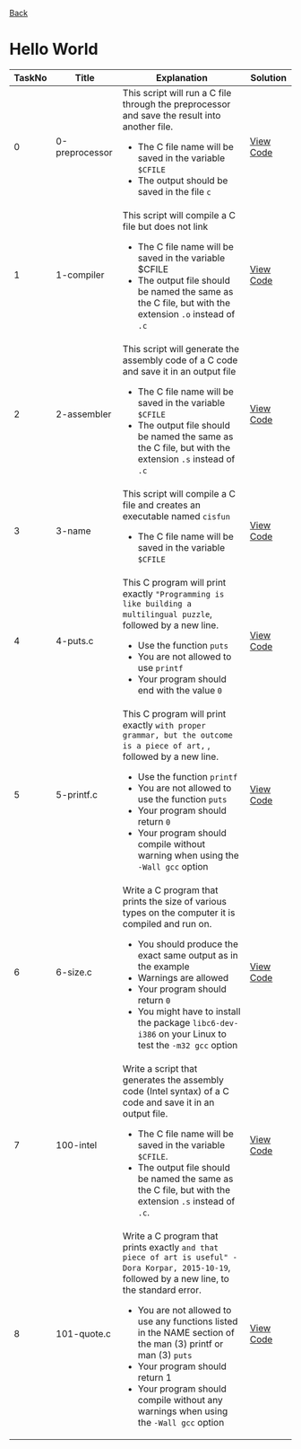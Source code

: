 <a href = "https://github.com/Gtindi/alx-low_level_programming">Back</a>
<h1> Hello World </h1>

| TaskNo | Title | Explanation | Solution |
|---------|--------|--------|--------|
| 0 | 0-preprocessor | This script will run a C file through the preprocessor and save the result into another file. <ul><li>The C file name will be saved in the variable `$CFILE`</li><li>The output should be saved in the file `c`</li></ul> | <a href = "https://github.com/Gtindi/alx-low_level_programming/blob/main/0x00-hello_world/0-preprocessor"> View Code </a> |
| 1 | 1-compiler | This script will compile a C file but does not link <ul><li> The C file name will be saved in the variable $CFILE </li><li> The output file should be named the same as the C file, but with the extension `.o` instead of `.c` </li></ul> | <a href = "https://github.com/Gtindi/alx-low_level_programming/blob/main/0x00-hello_world/1-compiler"> View Code </a> |
| 2 | 2-assembler | This script will generate the assembly code of a C code and save it in an output file <ul><li> The C file name will be saved in the variable `$CFILE` </li> <li> The output file should be named the same as the C file, but with the extension `.s` instead of `.c` </li></ul> | <a href = "https://github.com/Gtindi/alx-low_level_programming/blob/main/0x00-hello_world/2-assembler"> View Code </a> |
| 3 | 3-name | This script will compile a C file and creates an executable named `cisfun`  <ul><li> The C file name will be saved in the variable `$CFILE` </li></ul>| <a href = "https://github.com/Gtindi/alx-low_level_programming/blob/main/0x00-hello_world/3-name"> View Code </a> |
| 4 | 4-puts.c | This C program will print exactly `"Programming is like building a multilingual puzzle`, followed by a new line. <ul><li> Use the function `puts` </li><li> You are not allowed to use `printf` </li><li> Your program should end with the value `0` </li></ul> | <a href = "https://github.com/Gtindi/alx-low_level_programming/blob/main/0x00-hello_world/4-puts.c"> View Code </a> |
| 5 | 5-printf.c | This C program will print exactly `with proper grammar, but the outcome is a piece of art,` , followed by a new line.<ul><li>Use the function `printf`</li><li> You are not allowed to use the function `puts` </li><li> Your program should return `0` </li><li> Your program should compile without warning when using the `-Wall gcc` option</li></ul> | <a href = "https://github.com/Gtindi/alx-low_level_programming/blob/main/0x00-hello_world/5-printf.c"> View Code </a> |
| 6 | 6-size.c | Write a C program that prints the size of various types on the computer it is compiled and run on. <ul><li> You should produce the exact same output as in the example </li><li> Warnings are allowed </li><li> Your program should return `0` </li><li> You might have to install the package `libc6-dev-i386` on your Linux to test the `-m32 gcc` option </li></ul> | <a href = "https://github.com/Gtindi/alx-low_level_programming/blob/main/0x00-hello_world/6-size.c"> View Code </a> |
| 7 | 100-intel | Write a script that generates the assembly code (Intel syntax) of a C code and save it in an output file. <ul><li> The C file name will be saved in the variable `$CFILE`. </li><li> The output file should be named the same as the C file, but with the extension `.s` instead of `.c`. </li></ul> | <a href = "https://github.com/Gtindi/alx-low_level_programming/blob/main/0x00-hello_world/100-intel"> View Code </a> |
| 8 | 101-quote.c | Write a C program that prints exactly `and that piece of art is useful" - Dora Korpar, 2015-10-19`, followed by a new line, to the standard error. <ul><li> You are not allowed to use any functions listed in the NAME section of the man (3) printf or man (3) `puts` </li><li> Your program should return 1 </li><li> Your program should compile without any warnings when using the `-Wall gcc` option </li></ul> | <a href = "https://github.com/Gtindi/alx-low_level_programming/blob/main/0x00-hello_world/101-quote.c"> View Code </a> |
